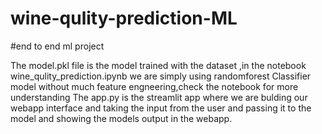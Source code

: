 # wine-qulity-prediction-ML
#end to end ml project

The model.pkl file is the model trained with the dataset ,in the  notebook wine_qulity_prediction.ipynb
we are simply using randomforest Classifier model without much feature engneering,check the notebook for more understanding
The app.py is the streamlit app where we are bulding our webapp interface and taking the input from the user and passing it to the model
and showing the models output in the webapp.
